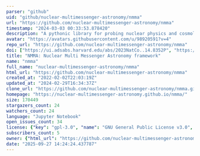 ```yaml
---
parser: "github"
uid: "github/nuclear-multimessenger-astronomy/nmma"
url: "https://github.com/nuclear-multimessenger-astronomy/nmma"
timestamp: "2024-03-03 00:33:53.878420"
description: "A pythonic library for probing nuclear physics and cosmology with multimessenger analysis"
avatar: "https://avatars.githubusercontent.com/u/98920591?v=4"
repo_url: "https://github.com/nuclear-multimessenger-astronomy/nmma"
doi: ["https://ui.adsabs.harvard.edu/abs/2023NatCo..14.8352P", "https://ui.adsabs.harvard.edu/abs/2024ascl.soft02001P/abstract"]
title: "NMMA: Nuclear Multi Messenger Astronomy framework"
name: "nmma"
full_name: "nuclear-multimessenger-astronomy/nmma"
html_url: "https://github.com/nuclear-multimessenger-astronomy/nmma"
created_at: "2022-02-02T22:03:19Z"
updated_at: "2024-02-29T16:34:37Z"
clone_url: "https://github.com/nuclear-multimessenger-astronomy/nmma.git"
homepage: "https://nuclear-multimessenger-astronomy.github.io/nmma/"
size: 170449
stargazers_count: 24
watchers_count: 24
language: "Jupyter Notebook"
open_issues_count: 34
license: {"key": "gpl-3.0", "name": "GNU General Public License v3.0", "spdx_id": "GPL-3.0", "url": "https://api.github.com/licenses/gpl-3.0", "node_id": "MDc6TGljZW5zZTk="}
subscribers_count: 5
owner: {"html_url": "https://github.com/nuclear-multimessenger-astronomy", "avatar_url": "https://avatars.githubusercontent.com/u/98920591?v=4", "login": "nuclear-multimessenger-astronomy", "type": "Organization"}
date: "2025-09-27 14:24:24.437787"
---
```

